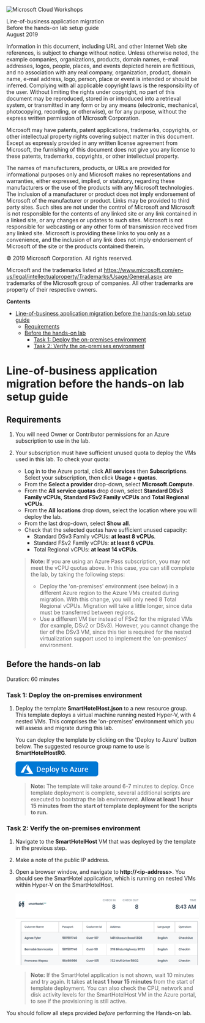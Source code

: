 ![](https://github.com/Microsoft/MCW-Template-Cloud-Workshop/raw/master/Media/ms-cloud-workshop.png "Microsoft Cloud Workshops")

<div class="MCWHeader1">
Line-of-business application migration
</div>

<div class="MCWHeader2">
Before the hands-on lab setup guide
</div>

<div class="MCWHeader3">
August 2019
</div>

Information in this document, including URL and other Internet Web site references, is subject to change without notice. Unless otherwise noted, the example companies, organizations, products, domain names, e-mail addresses, logos, people, places, and events depicted herein are fictitious, and no association with any real company, organization, product, domain name, e-mail address, logo, person, place or event is intended or should be inferred. Complying with all applicable copyright laws is the responsibility of the user. Without limiting the rights under copyright, no part of this document may be reproduced, stored in or introduced into a retrieval system, or transmitted in any form or by any means (electronic, mechanical, photocopying, recording, or otherwise), or for any purpose, without the express written permission of Microsoft Corporation.

Microsoft may have patents, patent applications, trademarks, copyrights, or other intellectual property rights covering subject matter in this document. Except as expressly provided in any written license agreement from Microsoft, the furnishing of this document does not give you any license to these patents, trademarks, copyrights, or other intellectual property.

The names of manufacturers, products, or URLs are provided for informational purposes only and Microsoft makes no representations and warranties, either expressed, implied, or statutory, regarding these manufacturers or the use of the products with any Microsoft technologies. The inclusion of a manufacturer or product does not imply endorsement of Microsoft of the manufacturer or product. Links may be provided to third party sites. Such sites are not under the control of Microsoft and Microsoft is not responsible for the contents of any linked site or any link contained in a linked site, or any changes or updates to such sites. Microsoft is not responsible for webcasting or any other form of transmission received from any linked site. Microsoft is providing these links to you only as a convenience, and the inclusion of any link does not imply endorsement of Microsoft of the site or the products contained therein.

© 2019 Microsoft Corporation. All rights reserved.

Microsoft and the trademarks listed at <https://www.microsoft.com/en-us/legal/intellectualproperty/Trademarks/Usage/General.aspx> are trademarks of the Microsoft group of companies. All other trademarks are property of their respective owners.

**Contents**

<!-- TOC -->

- [Line-of-business application migration before the hands-on lab setup guide](#Line-of-business-application-migration-before-the-hands-on-lab-setup-guide)
  - [Requirements](#Requirements)
  - [Before the hands-on lab](#Before-the-hands-on-lab)
    - [Task 1: Deploy the on-premises environment](#Task-1-Deploy-the-on-premises-environment)
    - [Task 2: Verify the on-premises environment](#Task-2-Verify-the-on-premises-environment)

<!-- /TOC -->

# Line-of-business application migration before the hands-on lab setup guide 

## Requirements

1.  You will need Owner or Contributor permissions for an Azure subscription to use in the lab.

2.  Your subscription must have sufficient unused quota to deploy the VMs used in this lab. To check your quota:
    -  Log in to the Azure portal, click **All services** then **Subscriptions**. Select your subscription, then click **Usage + quotas**.
    -  From the **Select a provider** drop-down, select **Microsoft.Compute**.
    -  From the **All service quotas** drop down, select **Standard DSv3 Family vCPUs**, **Standard FSv2 Family vCPUs** and **Total Regional vCPUs**.
    -  From the **All locations** drop down, select the location where you will deploy the lab.
    -  From the last drop-down, select **Show all**.
    -  Check that the selected quotas have sufficient unused capacity:
        - Standard DSv3 Family vCPUs: **at least 8 vCPUs**.
        - Standard FSv2 Family vCPUs: **at least 6 vCPUs**.
        - Total Regional vCPUs: **at least 14 vCPUs**.
  
    > **Note:** If you are using an Azure Pass subscription, you may not meet the vCPU quotas above. In this case, you can still complete the lab, by taking the following steps:
    > -  Deploy the 'on-premises' environment (see below) in a different Azure region to the Azure VMs created during migration. With this change, you will only need 8 Total Regional vCPUs. Migration will take a little longer, since data must be transferred between regions.
    > -  Use a different VM tier instead of FSv2 for the migrated VMs (for example, DSv2 or DSv3). However, you cannot change the tier of the DSv3 VM, since this tier is required for the nested virtualization support used to implement the 'on-premises' environment.

## Before the hands-on lab

Duration: 60 minutes

### Task 1: Deploy the on-premises environment

1.  Deploy the template **SmartHotelHost.json** to a new resource group. This template deploys a virtual machine running nested Hyper-V, with 4 nested VMs. This comprises the 'on-premises' environment which you will assess and migrate during this lab.

    You can deploy the template by clicking on the 'Deploy to Azure' button below. The suggested resource group name to use is **SmartHotelHostRG**.

    [![Button to deploy the SmartHotelHost template to Azure](Images/BeforeTheHOL/deploy-to-azure.png "Deploy the SmartHotelHost template to Azure")](https://portal.azure.com/#create/Microsoft.Template/uri/https%3A%2F%2Fraw.githubusercontent.com%2Fmicrosoft%2FMCW-Line-of-business-application-migration%2Fmaster%2FHands-on%2520lab%2FResources%2FSmartHotelHost.json)

    > **Note:** The template will take around 6-7 minutes to deploy. Once template deployment is complete, several additional scripts are executed to bootstrap the lab environment. **Allow at least 1 hour 15 minutes from the start of template deployment for the scripts to run.**

### Task 2: Verify the on-premises environment

1.  Navigate to the **SmartHotelHost** VM that was deployed by the template in the previous step.
   
2.  Make a note of the public IP address.

3.  Open a browser window, and navigate to **http://\<ip-address\>**. You should see the SmartHotel application, which is running on nested VMs within Hyper-V on the SmartHotelHost.

    ![Browser screenshot showing the SmartHotel application](Images/BeforeTheHOL/smarthotel.png)

    > **Note:** If the SmartHotel application is not shown, wait 10 minutes and try again. It takes **at least 1 hour 15 minutes** from the start of template deployment. You can also check the CPU, network and disk activity levels for the SmartHotelHost VM in the Azure portal, to see if the provisioning is still active.

You should follow all steps provided *before* performing the Hands-on lab.
